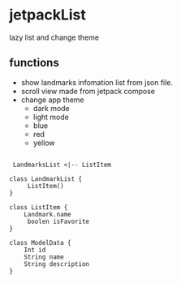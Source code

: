 # jetpackList
lazy list and change theme

## functions
- show landmarks infomation list from json file.
- scroll view made from jetpack compose
- change app theme
    - dark mode 
    - light mode 
    - blue 
    - red
    - yellow

```mermaid

 LandmarksList <|-- ListItem

class LandmarkList {
     ListItem()
}

class ListItem {
    Landmark.name
     boolen isFavorite
}

class ModelData {
    Int id
    String name
    String description
}

```
